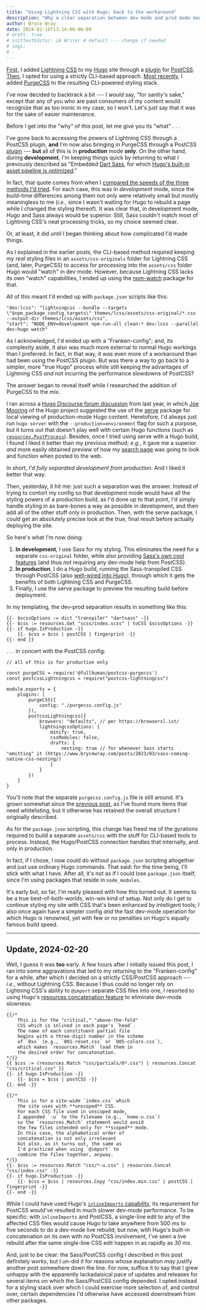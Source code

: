 ```yaml
---
title: "Using Lightning CSS with Hugo: back to the workaround"
description: "Why a clear separation between dev mode and prod mode made sense."
author: Bryce Wray
date: 2024-02-18T13:14:00-06:00
# draft: true
# initTextEditor: iA Writer # default --- change if needed
# imgs:
# -
---
```


[First](/posts/2024/01/using-lightning-css-hugo/), I added [Lightning CSS](https://lightningcss.dev) to my [Hugo](https://gohugo.io) site through a [plugin](https://github.com/onigoetz/postcss-lightningcss) for [PostCSS](https://postcss.org). [Then](/posts/2024/02/using-lightning-css-hugo-without-workarounds/), I opted for using a strictly CLI-based approach. [Most recently](/posts/2024/02/purgecss-joins-my-new-styling-stack/), I added [PurgeCSS](https://purgecss.com) to the resulting CLI-powered styling stack.

I've now decided to backtrack a bit --- I *would* say, "for sanity's sake," except that any of you who are past consumers of my content would recognize that as too ironic in my case, so I won't. Let's just say that it was for the sake of easier maintenance.

<!--more-->

Before I get into the "why" of this post, let me give you its "what" . . .

I've gone back to accessing the powers of Lightning CSS through a PostCSS plugin, **and** I'm now also bringing in PurgeCSS through a PostCSS [plugin](https://github.com/FullHuman/purgecss/pkgs/npm/postcss-purgecss) --- **but** all of this is in **production** mode **only**. On the other hand, during **development**, I'm keeping things quick by returning to what I previously described as "Embedded [Dart Sass](https://sass-lang.com/dart-sass/), for which [Hugo's built-in asset pipeline is optimized](https://gohugo.io/hugo-pipes/transpile-sass-to-css/)."

In fact, that quote comes from when I [compared the speeds of the three methods I'd tried](/posts/2024/02/using-lightning-css-hugo-without-workarounds/#breaking-off-the-shackles). For each case, this was in *development* mode, since the *build*-time differences among them not only were relatively small but mostly meaningless to me (*i.e.*, since I wasn't waiting for Hugo to rebuild a page while I changed the styling thereof). It was clear that, in development mode, Hugo and Sass always would be superior. Still, Sass couldn't match most of Lightning CSS's neat processing tricks, so my choice seemed clear.

Or, at least, it did *until* I began thinking about how complicated I'd made things.

As I explained in the earlier posts, the CLI-based method required keeping my *real* styling files in an `assets/css-originals` folder for Lightning CSS (and, later, PurgeCSS) to access for processing into the `assets/css` folder Hugo would "watch" in dev mode. However, because Lightning CSS lacks its own "watch" capabilities, I ended up using the [npm-watch](https://github.com/M-Zuber/npm-watch) package for that.

All of this meant I'd ended up with `package.json` scripts like this:

```json{bigdiv=true}
"dev:lcss": "lightningcss --bundle --targets \"$npm_package_config_targets\" themes/lcss/assets/css-original/*.css --output-dir themes/lcss/assets/css",
"start": "NODE_ENV=development npm-run-all clean:* dev:lcss --parallel dev:hugo watch"
```

As I acknowledged, I'd ended up with a "Franken-config"; and, its complexity aside, it also was much more external to normal Hugo workings than I preferred. In fact, in that way, it was even more of a workaround than had been using the PostCSS plugin. But was there a way to go back to a simpler, more "true Hugo" process while still keeping the advantages of Lightning CSS *and* not incurring the performance slowdowns of PostCSS?

The answer began to reveal itself while I researched the addition of PurgeCSS to the mix.

I ran across a [Hugo Discourse forum discussion](https://discourse.gohugo.io/t/trouble-with-purgecss/45501) from last year, in which [Joe Mooring](https://github.com/jmooring) of the Hugo project suggested the use of the [serve](https://github.com/vercel/serve) package for local viewing of production-mode Hugo content. Heretofore, I'd always just run `hugo server` with the `--production=environment` flag for such a purpose, but it turns out that doesn't play well with certain  Hugo functions (such as [`resources.PostProcess`](https://gohugo.io/functions/resources/postprocess/)). Besides, once I tried using serve with a Hugo build, I found I liked it better than my previous method; *e.g.*, it gave me a superior *and* more easily obtained preview of how my [search page](/search/) was going to look and function when posted to the web.

In short, *I'd fully separated development from production*. And I liked it better that way.

Then, yesterday, it hit me: just such a separation was the answer. Instead of trying to contort my config so that development mode would have all the styling powers of a production build, as I'd done up to that point, I'd simply handle styling in as bare-bones a way as possible in development, and then add all of the other stuff only in production. Then, with the serve package, I could get an absolutely precise look at the true, final result before actually deploying the site.

So here's what I'm now doing:

1. **In development**, I use Sass for my styling. This eliminates the need for a separate `css-original` folder, while also providing [Sass's own cool features](https://sass-lang.com/guide/) (and thus *not* requiring any dev-mode help from PostCSS).
2. **In production**, I do a Hugo build, running the Sass-transpiled CSS through PostCSS (also [well-wired into Hugo](https://gohugo.io/hugo-pipes/postcss/)), through which it gets the benefits of both Lightning CSS and PurgeCSS.
3. Finally, I use the serve package to preview the resulting build before deployment.

In my templating, the dev-prod separation results in something like this:

```go-html-template{bigdiv=true}
{{- $scssOptions := dict "transpiler" "dartsass" -}}
{{- $css := resources.Get "scss/index.scss" | toCSS $scssOptions -}}
{{- if hugo.IsProduction -}}
	{{- $css = $css | postCSS | fingerprint -}}
{{- end }}
```

. . . in concert with the PostCSS config:

```js{filename="postcss.config.js" bigdiv=true}
// all of this is for production only

const purgeCSS = require('@fullhuman/postcss-purgecss')
const postcssLightningcss = require("postcss-lightningcss")

module.exports = {
	plugins: [
		purgeCSS({
			config: "./purgecss.config.js"
		}),
		postcssLightningcss({
			browsers: "defaults", // per https://browsersl.ist/
			lightningcssOptions: {
				minify: true,
				cssModules: false,
				drafts: {
					nesting: true // for whenever Sass starts "emitting" it (https://www.brycewray.com/posts/2023/03/sass-coming-native-css-nesting/)
				}
			}
		})
	]
}
```

You'll note that the separate `purgecss.config.js` file is still around. It's grown somewhat since the [previous post](/posts/2024/02/purgecss-joins-my-new-styling-stack/#the-code), as I've found more items that need whitelisting, but it otherwise has retained the overall structure I originally described.

As for the `package.json` scripting, this change has freed me of the gyrations required to build a separate `assets/css` with the stuff for CLI-based tools to process. Instead, the Hugo/PostCSS connection handles that internally, and only in production.

In fact, if I chose, I now could do without `package.json` scripting altogether and just use ordinary Hugo commands. That said: for the time being, I'll stick with what I have. After all, it's not as if I could lose `package.json` itself, since I'm using packages that reside in `node_modules`.

It's early but, so far, I'm really pleased with how this turned out. It seems to be a true best-of-both-worlds, win-win kind of setup. Not only do I get to continue styling my site with CSS that's been enhanced by intelligent tools; I also once again have a simpler config *and* the fast dev-mode operation for which Hugo is renowned, yet with few or no penalties on Hugo's equally famous build speed.

----

## Update, 2024-02-20

Well, I guess it was **too** early. A few hours after I initially issued this post, I ran into some aggravations that led to my returning to the "Franken-config" for a while, after which I decided on a strictly CSS/PostCSS approach --- *i.e.*, without Lightning CSS. Because I thus could no longer rely on Lightning CSS's ability to `@import` separate CSS files into one, I resorted to using Hugo's [resources concatenation feature](https://gohugo.io/functions/resources/concat/) to eliminate dev-mode slowness:

```go-html-template{bigdiv=true}
{{/*
	This is for the "critical," "above-the-fold"
	CSS which is inlined in each page's `head`.
	The name of each constituent partial file
	begins with a three-digit number in the scheme
	of `0xx` (e.g., `001-reset.css` or `005-colors.css`),
	which makes `resources.Match` load them in
	the desired order for concatenation.
*/}}
{{ $css := (resources.Match "css/partials/0*.css") | resources.Concat "css/critical.css" }}
{{- if hugo.IsProduction -}}
	{{- $css = $css | postCSS -}}
{{- end -}}

{{/*
	This is for a site-wide `index.css` which 
	the site uses with **unscoped** CSS.
	For each CSS file used in unscoped mode,
	I appended `-u` to the filename (e.g., `home-u.css`)
	so the `resources.Match` statement would avoid
	the few files intended only for **scoped** mode.
	In this case, the alphabetical order of 
	concatenation is not only irrelevant 
	but also, as it turns out, the same as 
	I'd practiced when using `@import` to
	combine the files together, anyway.
*/}}
{{- $css := resources.Match "css/*-u.css" | resources.Concat "css/index.css" -}}
{{- if hugo.IsProduction -}}
	{{- $css = $css | resources.Copy "css/index.min.css" | postCSS | fingerprint -}}
{{- end -}}
```

While I could have used Hugo's [`inlineImports` capability](https://gohugo.io/functions/resources/postcss/#options), its requirement for PostCSS would've resulted in much slower dev-mode performance. To be specific: with `inlineImports` and PostCSS, a single-line edit to any of the affected CSS files would cause Hugo to take anywhere from 500 ms to five seconds to do a dev-mode live rebuild; but now, with Hugo's built-in concatenation on its own with no PostCSS involvement, I've seen a live rebuild after the same single-line CSS edit happen in as rapidly as *30 ms*.

And, just to be clear: the Sass/PostCSS config I described in this post definitely works, but I un-did it for reasons whose explanation *may* justify another post somewhere down the line. For now, suffice it to say that I grew unhappy with the apparently lackadaisical pace of updates and releases for several items on which the Sass/PostCSS config depended. I opted instead for a styling stack over which I could exercise more selection of, and control over, certain dependencies I'd otherwise have accessed downstream from other packages.
